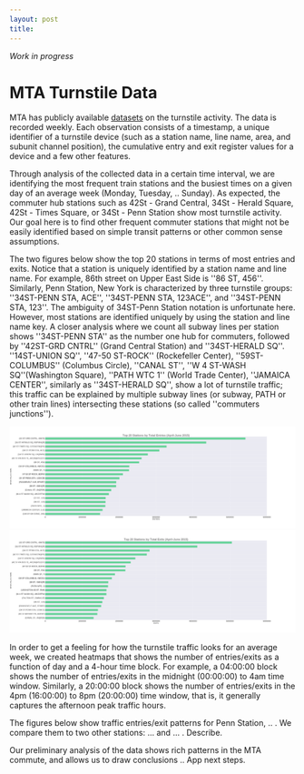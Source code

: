 ```yaml
---
layout: post
title: 
---
```


*Work in progress*

# MTA Turnstile Data

MTA has publicly available [datasets](http://web.mta.info/developers/turnstile.html) on the turnstile activity. The data is recorded weekly. Each observation consists of a timestamp, a unique identifier of a turnstile device (such as a station name, line name, area, and subunit channel position), the cumulative entry and exit register values for a device and a few other features.

Through analysis of the collected data in a certain time interval, we are identifying the most frequent train stations and the busiest times on a given day of an average week (Monday, Tuesday, .. Sunday). As expected, the commuter hub stations such as 42St - Grand Central, 34St - Herald Square, 42St - Times Square, or 34St - Penn Station show most turnstile activity. Our goal here is to find other frequent commuter stations that might not be easily identified based on simple transit patterns or other common sense assumptions.

The two figures below show the top 20 stations in terms of most entries and exits. Notice that a station is uniquely identified by a station name and line name. For example, 86th street on Upper East Side is ''86 ST, 456''. Similarly, Penn Station, New York is characterized by three turnstile groups: ''34ST-PENN STA, ACE'', ''34ST-PENN STA, 123ACE'', and ''34ST-PENN STA, 123''. The ambiguity of 34ST-Penn Station notation is unfortunate here. However, most stations are identified uniquely by using the station and line name key. A closer analysis where we count all subway lines per station shows ''34ST-PENN STA'' as the number one hub for commuters, followed by ''42ST-GRD CNTRL'' (Grand Central Station) and ''34ST-HERALD SQ''. ''14ST-UNION SQ'', ''47-50 ST-ROCK'' (Rockefeller Center), ''59ST-COLUMBUS'' (Columbus Circle), ''CANAL ST'', ''W 4 ST-WASH SQ''(Washington Square), ''PATH WTC 1'' (World Trade Center), ''JAMAICA CENTER'', similarly as ''34ST-HERALD SQ'', show a lot of turnstile traffic;
this traffic can be explained by multiple subway lines (or subway, PATH or other train lines)
intersecting these stations (so called ''commuters junctions'').  


![Top 20 Stations by total entries](/images/MTA/entries/top_20_entries_lines_stations.png)
![Top 20 Stations by total exits](/images/MTA/exits/top_20_exits_lines_stations.png)


<!--If we exclude ... , ... , .. and ... from our analysis, and plot the most frequent MTA stations again, we notice that ... is number 1 station, followed by ... and ... .
The entries and exits figures below show ...

Fig. entries, Fig. exits -- excluding obvious stops such as Penn, 42nd, Grand Central. -->

In order to get a feeling for how the turnstile traffic looks for an average week, we created heatmaps that shows the number of entries/exits as a function of day and a 4-hour time block. For example, a 04:00:00 block shows the number of entries/exits in the midnight (00:00:00) to 4am time window. Similarly, a 20:00:00 block shows the number of entries/exits in the 4pm (16:00:00) to 8pm (20:00:00) time window, that is, it generally captures the afternoon peak traffic hours.

The figures below show traffic entries/exit patterns for Penn Station, .. . We compare them to two other stations: ... and ... .
Describe.

Our preliminary analysis of the data shows rich patterns in the MTA commute, and allows us to draw conclusions ..
App next steps.






<!--![_config.yml]({{ site.baseurl }}/images/config.png)-->

<!--The easiest way to make your first post is to edit this one. Go into /_posts/ and update the Hello World markdown file. For more instructions head over to the [Jekyll Now repository](https://github.com/barryclark/jekyll-now) on GitHub.-->
